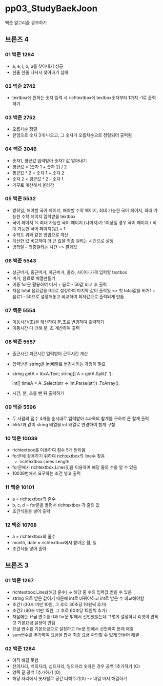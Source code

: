 # pp03_StudyBaekJoon
백준 알고리즘 공부하기

## 브론즈 4
### 01 백준 1264
- a, e, i, o, u를 찾아내기 성공
- 한줄 한줄 나눠서 찾아내기 실패

### 02 백준 2742
- textbox에 원하는 숫자 입력 시 richtextbox에 textbox숫자부터 1까지 -1로 출력하기

### 03 백준 2752
- 오름차순 정렬
- 랜덤으로 숫자 3개 나오고, 그 숫자가 오름차순으로 정렬되어 출력됨

### 04 백준 3046
- 숫자1, 평균값 입력받아 숫자2 값 알아내기
- 평균값 = (숫자 1 + 숫자 2) / 2
- 평균값 * 2 = 숫자 1 + 숫자 2
- 숫자 2 = 평균값 * 2 - 숫자 1
- 거꾸로 계산해서 올라감

### 05 백준 5532
- 방학일, 해야할 국어 페이지, 해야할 수학 페이지, 최대 가능한 국어 페이지, 최대 가능한 수학 페이지 입력받을 textbox
- 국어 페이지 % 최대 가능한 국어 페이지 (나머지)가 1이상일 경우 국어 페이지 / 최대 가능한 국어 페이지(몫) + 1
- 수학도 위와 같은 방법으로 계산
- 계산한 값 비교하여 더 큰 값을 최종 걸리는 시간으로 설정
- 방학일 - 최종걸리는 시간 => 결과값

### 06 백준 5543
- 상근버거, 중근버거, 하근버거, 콜라, 사이다 가격 입력할 textbox
- 버거, 음료로 배열만들기
- 이중 for문 활용하여 버거 + 음료 - 50값 비교 후 출력
- 처음 total 음료값을 0으로 설정하여 마지막 값이 출력됨 => 첫 total값을 버거1 + 음료1 - 50으로 설정해놓고 비교하여 최저값으로 출력되게 만듦

### 07 백준 5554
- 이동시간(초)을 계산하여 분,초로 변경하여 출력하기
- 이동시간 다 더해 분, 초 계산하여 출력

### 08 백준 5557
- 출근시간 퇴근시간 입력받아 근무시간 계산
- 입력받은 string을 int배열로 변경시키는 과정이 필요
- string getA = tbxA.Text;
  string[] A = getA.Split(' ');

  int[] timeA = A
      .Select(str => int.Parse(str))
      .ToArray();
- 시간, 분, 초를 뺀 뒤 출력하기

### 09 백준 5596
- 두 사람의 점수 4개를 순서대로 입력받아 4과목의 합계를 구하여 큰 합계 출력
- 5557과 같이 string 배열을 int 배열로 변경하여 합계 구함

### 10 백준 10039
- richtextbox를 이용하여 점수 5개 받아옴
- for문에 활용하기 위하여 richtextbox의 line수 찾음
  - richtextbox.Lines.Length
- for문에서 richtextbox.Lines[i]을 이용하여 해당 줄의 수를 알 수 있음
- 10039번에서 요구하는 조건 넣고 출력

### 11 백준 10101
- a = richtextbox의 줄수
- b, c, d = for문을 돌면서 richtextbox 각 줄의 값
- 조건식들을 넣어 출력

### 12 백준 10768
- a = richtextbox의 줄수
- month, date = richtextbox에서 받아온 월, 일
- 조건식들 넣어 출력


## 브론즈 3
### 01 백준 1267
- richtextbox.Lines[해당 줄수] -> 해당 줄 수의 입력값 받을 수 있음
- string 으로 받은 값이기 때문에 int로 바꿔야하고 int로 받은 수 비교해야함
- 조건1 (30초 미만 10원, 그 후로 30초당 10원씩 추가)
- 조건2 (60초 미만 15원, 그 후로 60초당 15원씩 추가)
- 처음에는 요금 변수를 0과 for문 밖에서 선언했었는데 그렇게 설정하니 리셋이 안되고 기본요금 설정이 안됨
- 요금 변수를 기본요금으로 설정하고 for문 안에서 선언하여 문제 해결
- sum변수를 추가하여 요금을 합쳐 최종 요금 확인할 수 있게 만들어 해결

### 02 백준 1284
- 아직 해결 못함
- 천의자리, 백의자리, 십의자리, 일의자리 숫자인 경우 공백 1추가하기 (O)
- 양쪽 끝 공백 1추가하기 (O)
- 해당 자리에서 숫자별로 공간 더해주기(X) -> 내일 마저 해결하기
